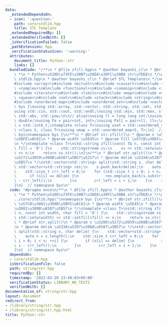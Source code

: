 ```yaml
---
data:
  _extendedDependsOn:
  - icon: ':question:'
    path: core/stdlib.hpp
    title: STL Template
  _extendedRequiredBy: []
  _extendedVerifiedWith: []
  _isVerificationFailed: false
  _pathExtension: hpp
  _verificationStatusIcon: ':warning:'
  attributes:
    document_title: Python::str
    links: []
  bundledCode: "/**\n * @file zfill.hpp\n * @author bayashi_cl\n * @brief Python::str\n\
    \ *\n * Python\u518D\u73FE\u30B7\u30EA\u30FC\u30BA str\u7DE8\n */\n/**\n * @file\
    \ stdlib.hpp\n * @author bayashi_cl\n * @brief STL Template\n */\n#include <algorithm>\n\
    #include <array>\n#include <bitset>\n#include <cassert>\n#include <cmath>\n#include\
    \ <complex>\n#include <functional>\n#include <iomanip>\n#include <iostream>\n\
    #include <iterator>\n#include <limits>\n#include <map>\n#include <numeric>\n#include\
    \ <queue>\n#include <set>\n#include <stack>\n#include <string>\n#include <type_traits>\n\
    #include <unordered_map>\n#include <unordered_set>\n#include <vector>\n\nnamespace\
    \ bys {\nusing std::array, std::vector, std::string, std::set, std::map, std::pair;\n\
    using std::cin, std::cout, std::endl;\nusing std::min, std::max, std::sort, std::reverse,\
    \ std::abs, std::pow;\n\n// alias\nusing ll = long long int;\nusing ld = long\
    \ double;\nusing Pa = pair<int, int>;\nusing Pall = pair<ll, ll>;\nusing ibool\
    \ = std::int8_t;\ntemplate <class T>\nusing uset = std::unordered_set<T>;\ntemplate\
    \ <class S, class T>\nusing umap = std::unordered_map<S, T>;\n}  // namespace\
    \ bys\nnamespace bys {\n/**\n * @brief str.zfill()\n * @param n \u57CB\u3081\u308B\
    \u5BFE\u8C61\n * @param width \u5E45\n * @param fill \u57CB\u3081\u308B\u6587\u5B57\
    \n */\ntemplate <class T>\nstd::string zfill(const T& n, const int width, char\
    \ fill = '0') {\n    std::stringstream ss;\n    ss << std::setw(width) << std::setfill(fill)\
    \ << n;\n    return ss.str();\n}\n/**\n * @brief str.split()\n * @param s \u5206\
    \u5272\u3059\u308B\u6587\u5B57\u5217\n * @param delim \u533A\u5207\u308A\u6587\
    \u5B57\n */\nstd::vector<std::string> split(std::string s, char delim) {\n   \
    \ std::vector<std::string> res;\n    s.push_back(delim);\n    auto n = s.length();\n\
    \    std::size_t crr_left = 0;\n    for (std::size_t i = 0; i < n; ++i) {\n  \
    \      if (s[i] == delim) {\n            res.emplace_back(s.substr(crr_left, i\
    \ - crr_left));\n        }\n        crr_left = i + 1;\n    }\n    return res;\n\
    }\n}  // namespace bys\n"
  code: "#pragma once\n/**\n * @file zfill.hpp\n * @author bayashi_cl\n * @brief Python::str\n\
    \ *\n * Python\u518D\u73FE\u30B7\u30EA\u30FC\u30BA str\u7DE8\n */\n#include \"\
    ../core/stdlib.hpp\"\nnamespace bys {\n/**\n * @brief str.zfill()\n * @param n\
    \ \u57CB\u3081\u308B\u5BFE\u8C61\n * @param width \u5E45\n * @param fill \u57CB\
    \u3081\u308B\u6587\u5B57\n */\ntemplate <class T>\nstd::string zfill(const T&\
    \ n, const int width, char fill = '0') {\n    std::stringstream ss;\n    ss <<\
    \ std::setw(width) << std::setfill(fill) << n;\n    return ss.str();\n}\n/**\n\
    \ * @brief str.split()\n * @param s \u5206\u5272\u3059\u308B\u6587\u5B57\u5217\
    \n * @param delim \u533A\u5207\u308A\u6587\u5B57\n */\nstd::vector<std::string>\
    \ split(std::string s, char delim) {\n    std::vector<std::string> res;\n    s.push_back(delim);\n\
    \    auto n = s.length();\n    std::size_t crr_left = 0;\n    for (std::size_t\
    \ i = 0; i < n; ++i) {\n        if (s[i] == delim) {\n            res.emplace_back(s.substr(crr_left,\
    \ i - crr_left));\n        }\n        crr_left = i + 1;\n    }\n    return res;\n\
    }\n}  // namespace bys\n"
  dependsOn:
  - core/stdlib.hpp
  isVerificationFile: false
  path: string/str.hpp
  requiredBy: []
  timestamp: '2022-03-28 23:40:03+09:00'
  verificationStatus: LIBRARY_NO_TESTS
  verifiedWith: []
documentation_of: string/str.hpp
layout: document
redirect_from:
- /library/string/str.hpp
- /library/string/str.hpp.html
title: Python::str
---
```

